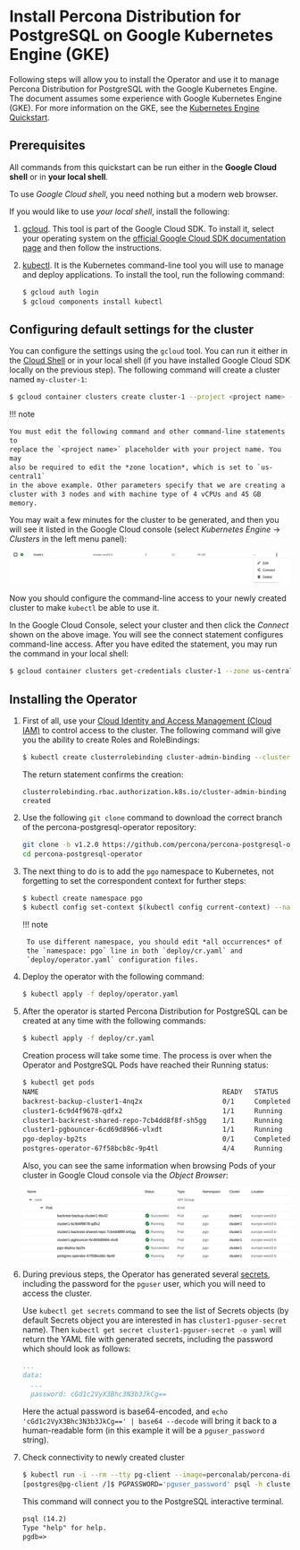 # Install Percona Distribution for PostgreSQL on Google Kubernetes Engine (GKE)

Following steps will allow you to install the Operator and use it to manage
Percona Distribution for PostgreSQL with the Google Kubernetes Engine. The
document assumes some experience with Google Kubernetes Engine (GKE).
For more information on the GKE, see the [Kubernetes Engine Quickstart](https://cloud.google.com/kubernetes-engine/docs/quickstart).

## Prerequisites

All commands from this quickstart can be run either in the **Google Cloud shell** or in **your local shell**.

To use *Google Cloud shell*, you need nothing but a modern web browser.

If you would like to use *your local shell*, install the following:


1. [gcloud](https://cloud.google.com/sdk/docs/quickstarts). This tool is part of the Google Cloud SDK. To install it, select your operating system on the [official Google Cloud SDK documentation page](https://cloud.google.com/sdk/docs) and then follow the instructions.

2. [kubectl](https://cloud.google.com/kubernetes-engine/docs/quickstart#choosing_a_shell). It is the Kubernetes command-line tool you will use to manage and deploy applications. To install the tool, run the following command:

    ```bash
    $ gcloud auth login
    $ gcloud components install kubectl
    ```

## Configuring default settings for the cluster

You can configure the settings using the `gcloud` tool. You can run it either in the [Cloud Shell](https://cloud.google.com/shell/docs/quickstart) or in your local shell (if you have installed Google Cloud SDK locally on the previous step). The following command will create a cluster named `my-cluster-1`:

```bash
$ gcloud container clusters create cluster-1 --project <project name> --zone us-central1-a --cluster-version VERSION_GKERECOMMENDED --machine-type n1-standard-4 --num-nodes=3
```

!!! note

    You must edit the following command and other command-line statements to
    replace the `<project name>` placeholder with your project name. You may
    also be required to edit the *zone location*, which is set to `us-central1`
    in the above example. Other parameters specify that we are creating a
    cluster with 3 nodes and with machine type of 4 vCPUs and 45 GB memory.

You may wait a few minutes for the cluster to be generated, and then you will see it listed in the Google Cloud console (select *Kubernetes Engine* → *Clusters* in the left menu panel):

![image](assets/images/gke-quickstart-cluster-connect.svg)

Now you should configure the command-line access to your newly created cluster to make `kubectl` be able to use it.

In the Google Cloud Console, select your cluster and then click the *Connect* shown on the above image. You will see the connect statement configures command-line access. After you have edited the statement, you may run the command in your local shell:

```bash
$ gcloud container clusters get-credentials cluster-1 --zone us-central1-a --project <project name>
```

## Installing the Operator

1. First of all, use your [Cloud Identity and Access Management (Cloud IAM)](https://cloud.google.com/iam) to control access to the cluster. The following command will give you the ability to create Roles and RoleBindings:

    ```bash
    $ kubectl create clusterrolebinding cluster-admin-binding --clusterrole cluster-admin --user $(gcloud config get-value core/account)
    ```

    The return statement confirms the creation:

    ```text
    clusterrolebinding.rbac.authorization.k8s.io/cluster-admin-binding created
    ```

2. Use the following `git clone` command to download the correct branch of the percona-postgresql-operator repository:

    ```bash
    git clone -b v1.2.0 https://github.com/percona/percona-postgresql-operator
    cd percona-postgresql-operator
    ```

3. The next thing to do is to add the `pgo` namespace to Kubernetes,
not forgetting to set the correspondent context for further steps:

    ```bash
    $ kubectl create namespace pgo
    $ kubectl config set-context $(kubectl config current-context) --namespace=pgo
    ```

    !!! note

        To use different namespace, you should edit *all occurrences* of
        the `namespace: pgo` line in both `deploy/cr.yaml` and
        `deploy/operator.yaml` configuration files.

4. Deploy the operator with the following command:

    ```bash
    $ kubectl apply -f deploy/operator.yaml
    ```

5. After the operator is started Percona Distribution for PostgreSQL
can be created at any time with the following commands:

    ```bash
    $ kubectl apply -f deploy/cr.yaml
    ```

    Creation process will take some time. The process is over when the Operator
    and PostgreSQL Pods have reached their Running status:

    ```bash
    $ kubectl get pods
    NAME                                              READY   STATUS    RESTARTS   AGE
    backrest-backup-cluster1-4nq2x                    0/1     Completed 0          10m
    cluster1-6c9d4f9678-qdfx2                         1/1     Running   0          10m
    cluster1-backrest-shared-repo-7cb4dd8f8f-sh5gg    1/1     Running   0          10m
    cluster1-pgbouncer-6cd69d8966-vlxdt               1/1     Running   0          10m
    pgo-deploy-bp2ts                                  0/1     Completed 0          5m
    postgres-operator-67f58bcb8c-9p4tl                4/4     Running   1          5m
    ```

    Also, you can see the same information when browsing Pods of your cluster in
    Google Cloud console via the *Object Browser*:

    ![image](assets/images/gke-quickstart-object-browser.svg)

6. During previous steps, the Operator has generated several [secrets](https://kubernetes.io/docs/concepts/configuration/secret/), including the password for the `pguser` user, which you will need to access the cluster.

    Use `kubectl get secrets` command to see the list of Secrets objects (by default Secrets object you are interested in has `cluster1-pguser-secret` name). Then `kubectl get secret cluster1-pguser-secret -o yaml` will return the YAML file with generated secrets, including the password which should look as follows:

    ```yaml
    ...
    data:
      ...
      password: cGd1c2VyX3Bhc3N3b3JkCg==
    ```

    Here the actual password is base64-encoded, and `echo 'cGd1c2VyX3Bhc3N3b3JkCg==' | base64 --decode` will bring it back to a human-readable form (in this example it will be a `pguser_password` string).


7. Check connectivity to newly created cluster

    ```bash
    $ kubectl run -i --rm --tty pg-client --image=perconalab/percona-distribution-postgresql:14.2 --restart=Never -- bash -il
    [postgres@pg-client /]$ PGPASSWORD='pguser_password' psql -h cluster1-pgbouncer -p 5432 -U pguser pgdb
    ```

    This command will connect you to the PostgreSQL interactive terminal.

    ```text
    psql (14.2)
    Type "help" for help.
    pgdb=>
    ```
